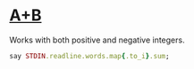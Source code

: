 [1]: http://rosettacode.org/wiki/A+B

# [A+B][1]

Works with both positive and negative integers.

```ruby
say STDIN.readline.words.map{.to_i}.sum;
```